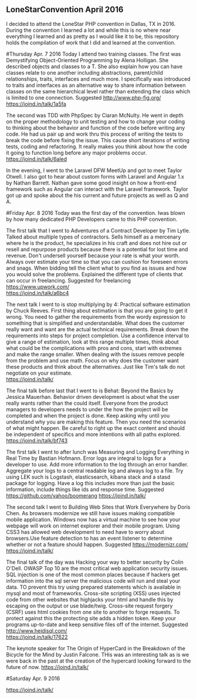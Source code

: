 ## LoneStarConvention April 2016

I decided to attend the LoneStar PHP convention in Dallas, TX in 2016. During the convention I learned a lot and while this is no where near everything I learned and as pretty as I would like it to be, this repository holds the compilation of work that I did and learned at the convention.  


#Thursday Apr. 7 2016
Today I attend two training classes. The first was Demystifying Object-Oriented Programming by Alena Holligan. She described objects and classes to a T. She also explain how you can have classes relate to one another including abstractions, parent/child relationships, traits, interfaces and much more. I specifically was introduced to traits and interfaces as an alternative way to share information between classes on the same hierarchical level rather than extending the class which is limited to one connection.
Suggested http://www.php-fig.org/
https://joind.in/talk/1a5fa

The second was TDD with PhpSpec by Ciaran McNulty. He went in depth on the proper methodology to unit testing and how to change your coding to thinking about the behavior and function of the code before writing any code. He had us pair up and work thru this process of writing the tests to break the code before fixing the issue. This cause short iterations of writing tests, coding and refactoring. It really makes you think about how the code it going to function long before any major problems occur.
https://joind.in/talk/6aled

In the evening, I went to the Laravel DFW MeetUp and got to meet  Taylor Otwell. I also got to hear about custom forms with Laravel and Angular 1.x by Nathan Barrett. Nathan gave some good insight on how a front-end framework such as Angular can interact with the Laravel framework. Taylor got up and spoke about the his current and future projects as well as Q and A.


#Friday Apr. 8 2016
Today was the first day of the convention. Iwas blown by how many dedicated PHP Developers came to this PHP convention.

The first talk that I went to Adventures of a Contract Developer by Tim Lytle. Talked about multiple types of contractors. Sells himself as a mercenary where he is the product, he specializes in his craft and does not hire out or resell and repurpose products because there is a potential for lost time and revenue. Don't undersell yourself because your rate is what your worth. Always over estimate your time so that you can cushion for foreseen errors and snags. When bidding tell the client what to you find as issues and how you would solve the problems. Explained the different type of clients that can occur in freelancing.
Suggested for freelancing https://www.upwork.com/  
https://joind.in/talk/a6bc4

The next talk I went to is stop multiplying by 4: Practical software estimation by Chuck Reeves. First thing about estimation is that you are going to get it wrong. You need to gather the requirements from the wordy expression to something that is simplified and understandable. What does the customer really want and want are the actual technical requirements. Break down the requirements into steps for project completion. Use a confidence interval to give a range of estimation, look at this range multiple times, think about what could be the complications with pros and cons, start with extremes and make the range smaller. When dealing with the issues remove people from the problem and use math. Focus on why does the customer want these products and think about the alternatives. Just like Tim's talk do not negotiate on your estimate.      
https://joind.in/talk/

The final talk before last that I went to is Behat: Beyond the Basics by Jessica Mauerhan. Behavior driven development is about what the user really wants rather than the could itself. Everyone from the product managers to developers needs to under the how the project will be completed and when the project is done. Keep asking why until you understand why you are making this feature. Then you need the scenarios of what might happen. Be careful to right up the exact content and should be independent of specifics and more intentions with all paths explored.  
https://joind.in/talk/bf743

The first talk I went to after lunch was Measuring and Logging Everything in Real Time by Bastian Hofmann. Error logs are integral to logs for a developer to use. Add more information to the log through an error handler. Aggregate your logs to a central readable log and always log to a file. Try using LEK such is Logstash, elasticsearch, kibana stack and a stasd package for logging. Have a log this includes more than just the basic information, include things like ids and response time.
Suggested https://github.com/yahoo/boomerang
https://joind.in/talk/

The second talk I went to Building Web Sites that Work Everywhere by Doris Chen. As browsers modernize we still have issues making compatible mobile application. Windows now has a virtual machine to see how your webpage will work on internet explorer and their mobile program. Using CSS3 has allowed web development to need have to worry about browsers.Use feature detection to has an event listener to determine whether or not a feature should happen.
Suggested https://modernizr.com/
https://joind.in/talk/

The final talk of the day was Hacking your way to better security by Colin O'Dell. OWASP Top 10 are the most critical web application security issues. SQL injection is one of the most common places because if hackers get information into the sql server the malicious code will run and steal your data. TO prevent this try using prepared statements which is available in mysql and most of frameworks. Cross-site scripting (XSS) uses injected code from other websites that highjacks your html and handle this by escaping on the output or use blade/twig. Cross-site request forgery (CSRF) uses html cookies from one site to another to forge requests. To protect against this the protecting site adds a hidden token. Keep your programs up-to-date and keep sensitive files off of the internet.
Suggested http://www.heidisql.com/  
https://joind.in/talk/17622

The keynote speaker for The Origin of HyperCard in the Breakdown of the Bicycle for the Mind by Justin Falcone. THis was an interesting talk as is we were back in the past at the creation of the hypercard looking forward to the future of now. 
https://joind.in/talk/

#Saturday Apr. 9 2016

https://joind.in/talk/
